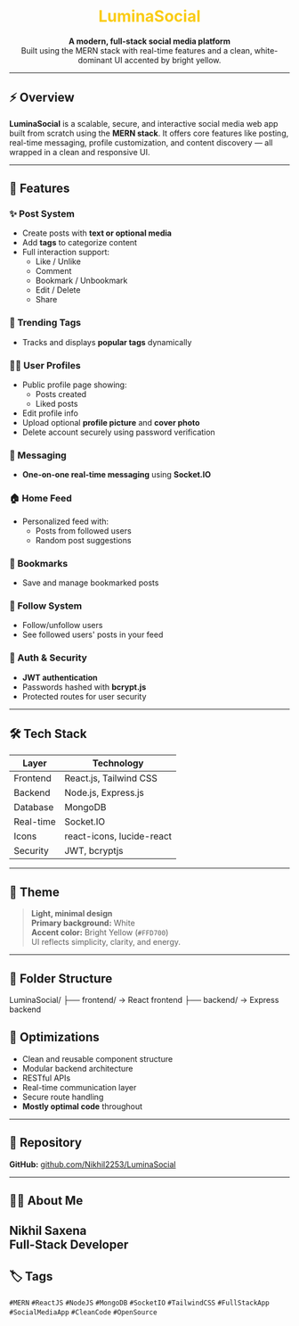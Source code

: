 <h1 align="center" style="color:#facc15;">LuminaSocial</h1>

<p align="center">
  <strong>A modern, full-stack social media platform</strong><br />
  Built using the MERN stack with real-time features and a clean, white-dominant UI accented by bright yellow.
</p>

---

## ⚡ Overview

**LuminaSocial** is a scalable, secure, and interactive social media web app built from scratch using the **MERN stack**. It offers core features like posting, real-time messaging, profile customization, and content discovery — all wrapped in a clean and responsive UI.

---

## 🎯 Features

### ✨ Post System
- Create posts with **text or optional media**
- Add **tags** to categorize content
- Full interaction support:
  - Like / Unlike
  - Comment
  - Bookmark / Unbookmark
  - Edit / Delete
  - Share

### 🌟 Trending Tags
- Tracks and displays **popular tags** dynamically

### 🧑‍💻 User Profiles
- Public profile page showing:
  - Posts created
  - Liked posts
- Edit profile info
- Upload optional **profile picture** and **cover photo**
- Delete account securely using password verification

### 💬 Messaging
- **One-on-one real-time messaging** using **Socket.IO**

### 🏠 Home Feed
- Personalized feed with:
  - Posts from followed users
  - Random post suggestions

### 📌 Bookmarks
- Save and manage bookmarked posts

### 👤 Follow System
- Follow/unfollow users
- See followed users' posts in your feed

### 🔐 Auth & Security
- **JWT authentication**
- Passwords hashed with **bcrypt.js**
- Protected routes for user security

---

## 🛠 Tech Stack

| Layer     | Technology                    |
|-----------|-------------------------------|
| Frontend  | React.js, Tailwind CSS        |
| Backend   | Node.js, Express.js           |
| Database  | MongoDB                       |
| Real-time | Socket.IO                     |
| Icons     | react-icons, lucide-react     |
| Security  | JWT, bcryptjs                 |

---

## 🎨 Theme

> **Light, minimal design**  
> **Primary background:** White  
> **Accent color:** Bright Yellow (`#FFD700`)  
> UI reflects simplicity, clarity, and energy.

---

## 📁 Folder Structure

LuminaSocial/
├── frontend/ → React frontend
├── backend/ → Express backend

## 🚀 Optimizations

- Clean and reusable component structure
- Modular backend architecture
- RESTful APIs
- Real-time communication layer
- Secure route handling
- **Mostly optimal code** throughout

---
## 🔗 Repository

**GitHub:** [github.com/Nikhil2253/LuminaSocial](https://github.com/Nikhil2253/LuminaSocial)

---

## 🙋‍♂️ About Me

**Nikhil Saxena**  
Full-Stack Developer  
---
## 🏷 Tags

`#MERN` `#ReactJS` `#NodeJS` `#MongoDB` `#SocketIO` `#TailwindCSS` `#FullStackApp` `#SocialMediaApp` `#CleanCode` `#OpenSource`
